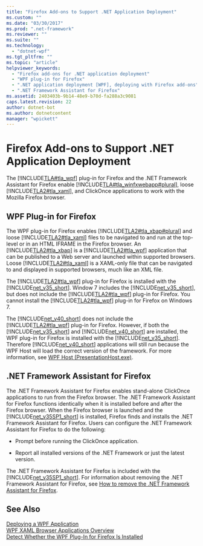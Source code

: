 ```yaml
---
title: "Firefox Add-ons to Support .NET Application Deployment"
ms.custom: ""
ms.date: "03/30/2017"
ms.prod: ".net-framework"
ms.reviewer: ""
ms.suite: ""
ms.technology: 
  - "dotnet-wpf"
ms.tgt_pltfrm: ""
ms.topic: "article"
helpviewer_keywords: 
  - "Firefox add-ons for .NET application deployment"
  - "WPF plug-in for Firefox"
  - ".NET application deployment [WPF], deploying with Firefox add-ons"
  - ".NET Framework Assistant for Firefox"
ms.assetid: 2403403b-9b14-48e9-b70d-fa288a3c9081
caps.latest.revision: 22
author: dotnet-bot
ms.author: dotnetcontent
manager: "wpickett"
---
```

# Firefox Add-ons to Support .NET Application Deployment
The [!INCLUDE[TLA#tla_wpf](../../../../includes/tlasharptla-wpf-md.md)] plug-in for Firefox and the .NET Framework Assistant for Firefox enable [!INCLUDE[TLA#tla_winfxwebapp#plural](../../../../includes/tlasharptla-winfxwebappsharpplural-md.md)], loose [!INCLUDE[TLA2#tla_xaml](../../../../includes/tla2sharptla-xaml-md.md)], and ClickOnce applications to work with the Mozilla Firefox browser.  
  
## WPF Plug-in for Firefox  
 The WPF plug-in for Firefox enables [!INCLUDE[TLA2#tla_xbap#plural](../../../../includes/tla2sharptla-xbapsharpplural-md.md)] and loose [!INCLUDE[TLA2#tla_xaml](../../../../includes/tla2sharptla-xaml-md.md)] files to be navigated to and run at the top-level or in an HTML IFRAME in the Firefox browser. An [!INCLUDE[TLA2#tla_xbap](../../../../includes/tla2sharptla-xbap-md.md)] is a [!INCLUDE[TLA2#tla_wpf](../../../../includes/tla2sharptla-wpf-md.md)] application that can be published to a Web server and launched within supported browsers. Loose [!INCLUDE[TLA2#tla_xaml](../../../../includes/tla2sharptla-xaml-md.md)] is a XAML-only file that can be navigated to and displayed in supported browsers, much like an XML file.  
  
 The [!INCLUDE[TLA2#tla_wpf](../../../../includes/tla2sharptla-wpf-md.md)] plug-in for Firefox is installed with the [!INCLUDE[net_v35_short](../../../../includes/net-v35-short-md.md)]. Window 7 includes the [!INCLUDE[net_v35_short](../../../../includes/net-v35-short-md.md)], but does not include the [!INCLUDE[TLA2#tla_wpf](../../../../includes/tla2sharptla-wpf-md.md)] plug-in for Firefox. You cannot install the [!INCLUDE[TLA2#tla_wpf](../../../../includes/tla2sharptla-wpf-md.md)] plug-in for Firefox on Windows 7.  
  
 The [!INCLUDE[net_v40_short](../../../../includes/net-v40-short-md.md)] does not include the [!INCLUDE[TLA2#tla_wpf](../../../../includes/tla2sharptla-wpf-md.md)] plug-in for Firefox. However, if both the [!INCLUDE[net_v35_short](../../../../includes/net-v35-short-md.md)] and [!INCLUDE[net_v40_short](../../../../includes/net-v40-short-md.md)] are installed, the WPF plug-in for Firefox is installed with the [!INCLUDE[net_v35_short](../../../../includes/net-v35-short-md.md)]. Therefore [!INCLUDE[net_v40_short](../../../../includes/net-v40-short-md.md)] applications will still run because the WPF Host will load the correct version of the framework. For more information, see [WPF Host (PresentationHost.exe)](../../../../docs/framework/wpf/app-development/wpf-host-presentationhost-exe.md).  
  
## .NET Framework Assistant for Firefox  
 The .NET Framework Assistant for Firefox enables stand-alone ClickOnce applications to run from the Firefox browser. The .NET Framework Assistant for Firefox functions identically when it is installed before and after the Firefox browser. When the Firefox browser is launched and the [!INCLUDE[net_v35SP1_short](../../../../includes/net-v35sp1-short-md.md)] is installed, Firefox finds and installs the .NET Framework Assistant for Firefox. Users can configure the .NET Framework Assistant for Firefox to do the following:  
  
-   Prompt before running the ClickOnce application.  
  
-   Report all installed versions of the .NET Framework or just the latest version.  
  
 The .NET Framework Assistant for Firefox is included with the [!INCLUDE[net_v35SP1_short](../../../../includes/net-v35sp1-short-md.md)]. For information about removing the .NET Framework Assistant for Firefox, see [How to remove the .NET Framework Assistant for Firefox](http://go.microsoft.com/fwlink/?LinkId=177944).  
  
## See Also  
 [Deploying a WPF Application](../../../../docs/framework/wpf/app-development/deploying-a-wpf-application-wpf.md)  
 [WPF XAML Browser Applications Overview](../../../../docs/framework/wpf/app-development/wpf-xaml-browser-applications-overview.md)  
 [Detect Whether the WPF Plug-In for Firefox Is Installed](../../../../docs/framework/wpf/app-development/how-to-detect-whether-the-wpf-plug-in-for-firefox-is-installed.md)
